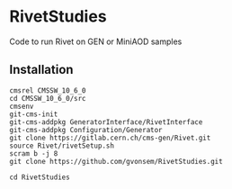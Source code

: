 # RivetStudies

Code to run Rivet on GEN or MiniAOD samples

## Installation

```
cmsrel CMSSW_10_6_0
cd CMSSW_10_6_0/src
cmsenv
git-cms-init
git-cms-addpkg GeneratorInterface/RivetInterface
git-cms-addpkg Configuration/Generator
git clone https://gitlab.cern.ch/cms-gen/Rivet.git
source Rivet/rivetSetup.sh
scram b -j 8
git clone https://github.com/gvonsem/RivetStudies.git
```

```
cd RivetStudies
```
